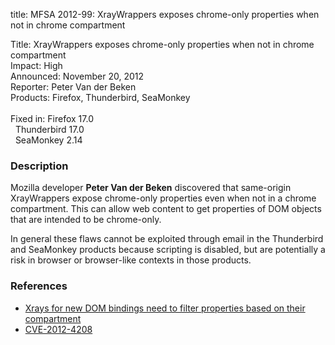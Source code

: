 title: MFSA 2012-99: XrayWrappers exposes chrome-only properties when not in chrome compartment

<p>
<span class="label">Title:</span>      XrayWrappers exposes chrome-only properties when not in chrome compartment<br/>
<span class="label">Impact:</span>     High<br/>
<span class="label">Announced:</span>  November 20, 2012<br/>
<span class="label">Reporter:</span>   Peter Van der Beken<br/>
<span class="label">Products:</span>   Firefox, Thunderbird, SeaMonkey<br/>
<br/>
<span class="label">Fixed in:</span>   Firefox 17.0<br/>
<span class="label">&#160;</span>      Thunderbird 17.0<br/>
<span class="label">&#160;</span>      SeaMonkey 2.14<br/>
</p>


<h3>Description</h3>

<p>Mozilla developer <strong>Peter Van der Beken</strong> discovered that same-origin XrayWrappers expose chrome-only properties even when not in a chrome compartment. This can allow web content to get properties of DOM objects that are intended to be chrome-only.
</p>

<p class="note">In general these flaws cannot be exploited through email in the
Thunderbird and SeaMonkey products because scripting is disabled, but are
potentially a risk in browser or browser-like contexts in those products.</p>


<h3>References</h3>

<ul>
  <li><a href="https://bugzilla.mozilla.org/show_bug.cgi?id=798264">
       Xrays for new DOM bindings need to filter properties based on their compartment</a></li>
  <li><a href="http://cve.mitre.org/cgi-bin/cvename.cgi?name=CVE-2012-4208" class="ex-ref">CVE-2012-4208</a></li>
</ul>



